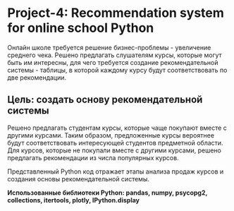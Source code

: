 # Project-4: Recommendation system for online school Python

Онлайн школе требуется решение бизнес-проблемы - увеличение среднего чека. Решено предлагать слушателям курсы, которые могут быть им интересны, для чего требуется создание рекомендательной системы - таблицы, в которой каждому курсу будут соответствовать по две рекомендации.

## Цель: создать основу рекомендательной системы

Решено предлагать студентам курсы, которые чаще покупают вместе с другими курсами. Таким образом, предложенные курсы вероятнее будут соответствовать интересующей студентов предметной области. Для курсов, которые не покупали вместе с другими курсами, решено предлагать рекомендации из числа популярных курсов.

Представленный Python код отражает этапы анализа продаж курсов и создания основы рекомендательной системы.

**Использованные библиотеки Python: pandas, numpy, psycopg2, collections, itertools, plotly, IPython.display**
